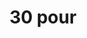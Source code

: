 ---
ee_id: '4342'
site: '1'
type: '2'
url: 2016-019-30-pour
title: 30 pour
year: '2016'
display_year: '2016'
medium: Chromogenic print
dims: 168 x 95.8 x 4 cm
pitch: ''
ps: ''
live_url: ''
related: ''
youtube: ''
related_code: ''
imgs: 30-pour-2016-019-full-database-JH.jpg
subheading: ''
download: ''
add_credit: ''
commission: ''
layout: things-i-made
---